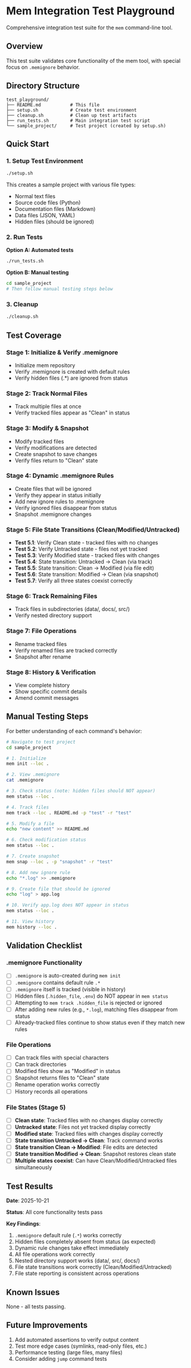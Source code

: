 # Mem Integration Test Playground

Comprehensive integration test suite for the `mem` command-line tool.

## Overview

This test suite validates core functionality of the mem tool, with special focus on `.memignore` behavior.

## Directory Structure

```
test_playground/
├── README.md           # This file
├── setup.sh            # Create test environment
├── cleanup.sh          # Clean up test artifacts
├── run_tests.sh        # Main integration test script
└── sample_project/     # Test project (created by setup.sh)
```

## Quick Start

### 1. Setup Test Environment

```bash
./setup.sh
```

This creates a sample project with various file types:
- Normal text files
- Source code files (Python)
- Documentation files (Markdown)
- Data files (JSON, YAML)
- Hidden files (should be ignored)

### 2. Run Tests

**Option A: Automated tests**
```bash
./run_tests.sh
```

**Option B: Manual testing**
```bash
cd sample_project
# Then follow manual testing steps below
```

### 3. Cleanup

```bash
./cleanup.sh
```

## Test Coverage

### Stage 1: Initialize & Verify .memignore
- Initialize mem repository
- Verify .memignore is created with default rules
- Verify hidden files (.*) are ignored from status

### Stage 2: Track Normal Files
- Track multiple files at once
- Verify tracked files appear as "Clean" in status

### Stage 3: Modify & Snapshot
- Modify tracked files
- Verify modifications are detected
- Create snapshot to save changes
- Verify files return to "Clean" state

### Stage 4: Dynamic .memignore Rules
- Create files that will be ignored
- Verify they appear in status initially
- Add new ignore rules to .memignore
- Verify ignored files disappear from status
- Snapshot .memignore changes

### Stage 5: File State Transitions (Clean/Modified/Untracked)
- **Test 5.1**: Verify Clean state - tracked files with no changes
- **Test 5.2**: Verify Untracked state - files not yet tracked
- **Test 5.3**: Verify Modified state - tracked files with changes
- **Test 5.4**: State transition: Untracked → Clean (via track)
- **Test 5.5**: State transition: Clean → Modified (via file edit)
- **Test 5.6**: State transition: Modified → Clean (via snapshot)
- **Test 5.7**: Verify all three states coexist correctly

### Stage 6: Track Remaining Files
- Track files in subdirectories (data/, docs/, src/)
- Verify nested directory support

### Stage 7: File Operations
- Rename tracked files
- Verify renamed files are tracked correctly
- Snapshot after rename

### Stage 8: History & Verification
- View complete history
- Show specific commit details
- Amend commit messages

## Manual Testing Steps

For better understanding of each command's behavior:

```bash
# Navigate to test project
cd sample_project

# 1. Initialize
mem init --loc .

# 2. View .memignore
cat .memignore

# 3. Check status (note: hidden files should NOT appear)
mem status --loc .

# 4. Track files
mem track --loc . README.md -p "test" -r "test"

# 5. Modify a file
echo "new content" >> README.md

# 6. Check modification status
mem status --loc .

# 7. Create snapshot
mem snap --loc . -p "snapshot" -r "test"

# 8. Add new ignore rule
echo "*.log" >> .memignore

# 9. Create file that should be ignored
echo "log" > app.log

# 10. Verify app.log does NOT appear in status
mem status --loc .

# 11. View history
mem history --loc .
```

## Validation Checklist

### .memignore Functionality
- [ ] `.memignore` is auto-created during `mem init`
- [ ] `.memignore` contains default rule `.*`
- [ ] `.memignore` itself is tracked (visible in history)
- [ ] Hidden files (`.hidden_file`, `.env`) do NOT appear in `mem status`
- [ ] Attempting to `mem track .hidden_file` is rejected or ignored
- [ ] After adding new rules (e.g., `*.log`), matching files disappear from status
- [ ] Already-tracked files continue to show status even if they match new rules

### File Operations
- [ ] Can track files with special characters
- [ ] Can track directories
- [ ] Modified files show as "Modified" in status
- [ ] Snapshot returns files to "Clean" state
- [ ] Rename operation works correctly
- [ ] History records all operations

### File States (Stage 5)
- [ ] **Clean state**: Tracked files with no changes display correctly
- [ ] **Untracked state**: Files not yet tracked display correctly
- [ ] **Modified state**: Tracked files with changes display correctly
- [ ] **State transition Untracked → Clean**: Track command works
- [ ] **State transition Clean → Modified**: File edits are detected
- [ ] **State transition Modified → Clean**: Snapshot restores clean state
- [ ] **Multiple states coexist**: Can have Clean/Modified/Untracked files simultaneously

## Test Results

**Date**: 2025-10-21

**Status**: All core functionality tests pass

**Key Findings**:
1. `.memignore` default rule (`.*`) works correctly
2. Hidden files completely absent from status (as expected)
3. Dynamic rule changes take effect immediately
4. All file operations work correctly
5. Nested directory support works (data/, src/, docs/)
6. File state transitions work correctly (Clean/Modified/Untracked)
7. File state reporting is consistent across operations

## Known Issues

None - all tests passing.

## Future Improvements

1. Add automated assertions to verify output content
2. Test more edge cases (symlinks, read-only files, etc.)
3. Performance testing (large files, many files)
4. Consider adding `jump` command tests
